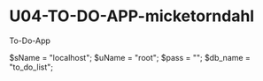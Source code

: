 # U04-TO-DO-APP-micketorndahl
To-Do-App

$sName = "localhost";
$uName = "root";
$pass = "";
$db_name = "to_do_list";
